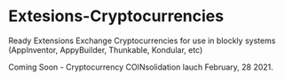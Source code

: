 # Extesions-Cryptocurrencies
Ready Extensions Exchange Cryptocurrencies for use in blockly systems (AppInventor, AppyBuilder, Thunkable, Kondular, etc)

Coming Soon - Cryptocurrency COINsolidation lauch February, 28 2021.
